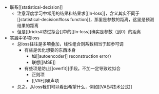 - 联系[[statistical-decision]]
  - 注意深度学习中常用的结果和结果求[[ln-loss]]，含义其实不同于[[statistical-decision#loss function]]，那里是参数的距离，这里是预测结果的距离
  - 但是[[tricks#防过拟合]]中的[[ln-loss]]确实是参数（到0）的距离
- 实践中多项loss
  - 总loss往往是多项叠加，线性组合则系数相当于超参可调
    - 有些是优化想要的东西本身
      - 如[[autoencoder]] reconstruction error）
      - 联想[[MSE]]
    - 有些项是防止[[overfit]]手段。不加一定导致过拟合
      - 正则项
      - [[VAE]]噪声项
  - 总之，从loss我们可以看出希望什么，例如[[VAE#技术公式]]